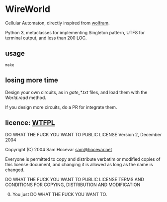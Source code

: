 # WireWorld
Cellular Automaton, directly inspired from [wolfram](http://mathworld.wolfram.com/WireWorld.html).

Python 3, metaclasses for implementing Singleton pattern, UTF8 for terminal output, and less than 200 LOC.


## usage

    make

## losing more time
Design your own circuits, as in *gate_\*.txt* files, and load them with the *World.read* method.

If you design more circuits, do a PR for integrate them.


## licence: [WTFPL](http://www.wtfpl.net/about/)

DO WHAT THE FUCK YOU WANT TO PUBLIC LICENSE
Version 2, December 2004

Copyright (C) 2004 Sam Hocevar <sam@hocevar.net>

Everyone is permitted to copy and distribute verbatim or modified
copies of this license document, and changing it is allowed as long
as the name is changed.

DO WHAT THE FUCK YOU WANT TO PUBLIC LICENSE
TERMS AND CONDITIONS FOR COPYING, DISTRIBUTION AND MODIFICATION

0. You just DO WHAT THE FUCK YOU WANT TO.
